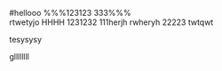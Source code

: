 #hellooo
%%%123123
333%%%   
rtwetyjo
HHHH
1231232
111herjh
rwheryh
22223
twtqwt


tesysysy



gllllllll
